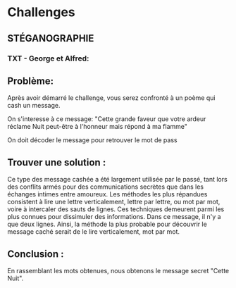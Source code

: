 
# Challenges

## STÉGANOGRAPHIE

### TXT - George et Alfred: 

## Problème:

Après avoir démarré le challenge, vous serez confronté à un poème qui cash un message.

On s'interesse à ce message:
                             "Cette grande faveur que votre ardeur réclame
                              Nuit peut-être à l'honneur mais répond à ma flamme"
 
 On doit décoder le message pour retrouver  le mot de pass

## Trouver une solution :

Ce type des message cashée a été largement utilisée par le passé, tant lors des conflits armés pour des communications secrètes que dans les échanges intimes entre amoureux. Les méthodes les plus répandues consistent à lire une lettre verticalement, lettre par lettre, ou mot par mot, voire à intercaler des sauts de lignes. Ces techniques demeurent parmi les plus connues pour dissimuler des informations.
Dans ce message, il n'y a que deux lignes. Ainsi, la méthode la plus probable pour découvrir le message caché serait de le lire verticalement, mot par mot.

## Conclusion :

En rassemblant les mots obtenues, nous obtenons le message secret "Cette Nuit".